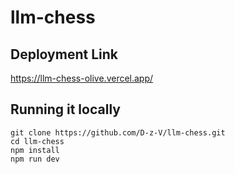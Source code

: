 # llm-chess

## Deployment Link

https://llm-chess-olive.vercel.app/

## Running it locally

```
git clone https://github.com/D-z-V/llm-chess.git
cd llm-chess
npm install
npm run dev
```
